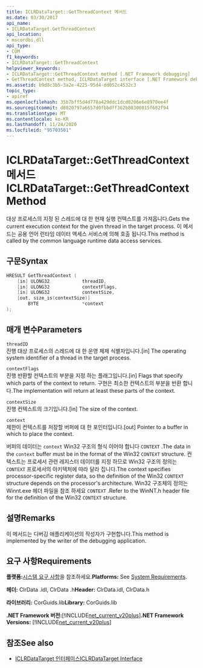 ```yaml
---
title: ICLRDataTarget::GetThreadContext 메서드
ms.date: 03/30/2017
api_name:
- ICLRDataTarget.GetThreadContext
api_location:
- mscordbi.dll
api_type:
- COM
f1_keywords:
- ICLRDataTarget::GetThreadContext
helpviewer_keywords:
- ICLRDataTarget::GetThreadContext method [.NET Framework debugging]
- GetThreadContext method, ICLRDataTarget interface [.NET Framework debugging]
ms.assetid: b9d8c3b5-3a2e-4225-95d4-dd052c4532c3
topic_type:
- apiref
ms.openlocfilehash: 35b7bff5d4d778a429ddc1dcd0206e6e8970ee4f
ms.sourcegitcommit: d8020797a6657d0fbbdff362b80300815f682f94
ms.translationtype: MT
ms.contentlocale: ko-KR
ms.lasthandoff: 11/24/2020
ms.locfileid: "95703501"
---
```

# <a name="iclrdatatargetgetthreadcontext-method"></a><span data-ttu-id="28782-102">ICLRDataTarget::GetThreadContext 메서드</span><span class="sxs-lookup"><span data-stu-id="28782-102">ICLRDataTarget::GetThreadContext Method</span></span>

<span data-ttu-id="28782-103">대상 프로세스의 지정 된 스레드에 대 한 현재 실행 컨텍스트를 가져옵니다.</span><span class="sxs-lookup"><span data-stu-id="28782-103">Gets the current execution context for the given thread in the target process.</span></span> <span data-ttu-id="28782-104">이 메서드는 공용 언어 런타임 데이터 액세스 서비스에 의해 호출 됩니다.</span><span class="sxs-lookup"><span data-stu-id="28782-104">This method is called by the common language runtime data access services.</span></span>  
  
## <a name="syntax"></a><span data-ttu-id="28782-105">구문</span><span class="sxs-lookup"><span data-stu-id="28782-105">Syntax</span></span>  
  
```cpp  
HRESULT GetThreadContext (  
    [in] ULONG32            threadID,  
    [in] ULONG32            contextFlags,  
    [in] ULONG32            contextSize,  
    [out, size_is(contextSize)]
        BYTE                *context  
);  
```  
  
## <a name="parameters"></a><span data-ttu-id="28782-106">매개 변수</span><span class="sxs-lookup"><span data-stu-id="28782-106">Parameters</span></span>  

 `threadID`  
 <span data-ttu-id="28782-107">진행 대상 프로세스의 스레드에 대 한 운영 체제 식별자입니다.</span><span class="sxs-lookup"><span data-stu-id="28782-107">[in] The operating system identifier of a thread in the target process.</span></span>  
  
 `contextFlags`  
 <span data-ttu-id="28782-108">진행 반환할 컨텍스트의 부분을 지정 하는 플래그입니다.</span><span class="sxs-lookup"><span data-stu-id="28782-108">[in] Flags that specify which parts of the context to return.</span></span> <span data-ttu-id="28782-109">구현은 최소한 컨텍스트의 부분을 반환 합니다.</span><span class="sxs-lookup"><span data-stu-id="28782-109">The implementation will return at least these parts of the context.</span></span>  
  
 `contextSize`  
 <span data-ttu-id="28782-110">진행 컨텍스트의 크기입니다.</span><span class="sxs-lookup"><span data-stu-id="28782-110">[in] The size of the context.</span></span>  
  
 `context`  
 <span data-ttu-id="28782-111">제한이 컨텍스트를 저장할 버퍼에 대 한 포인터입니다.</span><span class="sxs-lookup"><span data-stu-id="28782-111">[out] Pointer to a buffer in which to place the context.</span></span>  
  
 <span data-ttu-id="28782-112">버퍼의 데이터는 `context` Win32 구조의 형식 이어야 합니다 `CONTEXT` .</span><span class="sxs-lookup"><span data-stu-id="28782-112">The data in the `context` buffer must be in the format of the Win32 `CONTEXT` structure.</span></span> <span data-ttu-id="28782-113">컨텍스트는 프로세서 관련 레지스터 데이터를 지정 하므로 Win32 구조의 정의는 `CONTEXT` 프로세서의 아키텍처에 따라 달라 집니다.</span><span class="sxs-lookup"><span data-stu-id="28782-113">The context specifies processor-specific register data, so the definition of the Win32 `CONTEXT` structure depends on the processor's architecture.</span></span> <span data-ttu-id="28782-114">Win32 구조체의 정의는 Winnt.exe 헤더 파일을 참조 하세요 `CONTEXT` .</span><span class="sxs-lookup"><span data-stu-id="28782-114">Refer to the WinNT.h header file for the definition of the Win32 `CONTEXT` structure.</span></span>  
  
## <a name="remarks"></a><span data-ttu-id="28782-115">설명</span><span class="sxs-lookup"><span data-stu-id="28782-115">Remarks</span></span>  

 <span data-ttu-id="28782-116">이 메서드는 디버깅 애플리케이션의 작성자가 구현합니다.</span><span class="sxs-lookup"><span data-stu-id="28782-116">This method is implemented by the writer of the debugging application.</span></span>  
  
## <a name="requirements"></a><span data-ttu-id="28782-117">요구 사항</span><span class="sxs-lookup"><span data-stu-id="28782-117">Requirements</span></span>  

 <span data-ttu-id="28782-118">**플랫폼:**[시스템 요구 사항](../../get-started/system-requirements.md)을 참조하세요.</span><span class="sxs-lookup"><span data-stu-id="28782-118">**Platforms:** See [System Requirements](../../get-started/system-requirements.md).</span></span>  
  
 <span data-ttu-id="28782-119">**헤더:** ClrData .idl, ClrData .h</span><span class="sxs-lookup"><span data-stu-id="28782-119">**Header:** ClrData.idl, ClrData.h</span></span>  
  
 <span data-ttu-id="28782-120">**라이브러리:** CorGuids.lib</span><span class="sxs-lookup"><span data-stu-id="28782-120">**Library:** CorGuids.lib</span></span>  
  
 <span data-ttu-id="28782-121">**.NET Framework 버전:**[!INCLUDE[net_current_v20plus](../../../../includes/net-current-v20plus-md.md)]</span><span class="sxs-lookup"><span data-stu-id="28782-121">**.NET Framework Versions:** [!INCLUDE[net_current_v20plus](../../../../includes/net-current-v20plus-md.md)]</span></span>  
  
## <a name="see-also"></a><span data-ttu-id="28782-122">참조</span><span class="sxs-lookup"><span data-stu-id="28782-122">See also</span></span>

- [<span data-ttu-id="28782-123">ICLRDataTarget 인터페이스</span><span class="sxs-lookup"><span data-stu-id="28782-123">ICLRDataTarget Interface</span></span>](iclrdatatarget-interface.md)
